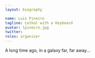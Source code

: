 ```yaml
---
layout: biography

name: Luis Pineiro
tagline: Lethal with a Keyboard
avatar: lpineiro.jpg 
twitter: 
roles: organizer
---
```

A long time ago, in a galaxy far, far away...
